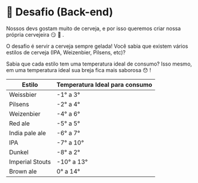 # :beer: Desafio (Back-end)

Nossos devs gostam muito de cerveja, e por isso queremos criar nossa própria cervejeira :smirk: :beer: .

O desafio é servir a cerveja sempre gelada! Você sabia que existem vários estilos de cerveja (IPA, Weizenbier, Pilsens, etc)?

Sabia que cada estilo tem uma temperatura ideal de consumo? Isso mesmo, em uma temperatura ideal sua breja fica mais saborosa :hushed: !


| Estilo            | Temperatura Ideal para consumo    |
| -------------     | -------------                     |
| Weissbier	        |  -1° a 3°                         |
| Pilsens	        |  -2° a 4°                         |
| Weizenbier	    |  -4° a 6°                         |
| Red ale	        |  -5° a 5°                         |
| India pale ale	|  -6° a 7°                         |
| IPA	            |  -7° a 10°                        |
| Dunkel	        |  -8° a 2°                         |
| Imperial Stouts	| -10° a 13°                        |
| Brown ale         |   0° a 14°                        |